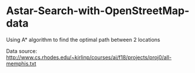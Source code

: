 # Astar-Search-with-OpenStreetMap-data

Using A* algorithm to find the optimal path between 2 locations

Data source: http://www.cs.rhodes.edu/~kirlinp/courses/ai/f18/projects/proj0/all-memphis.txt
